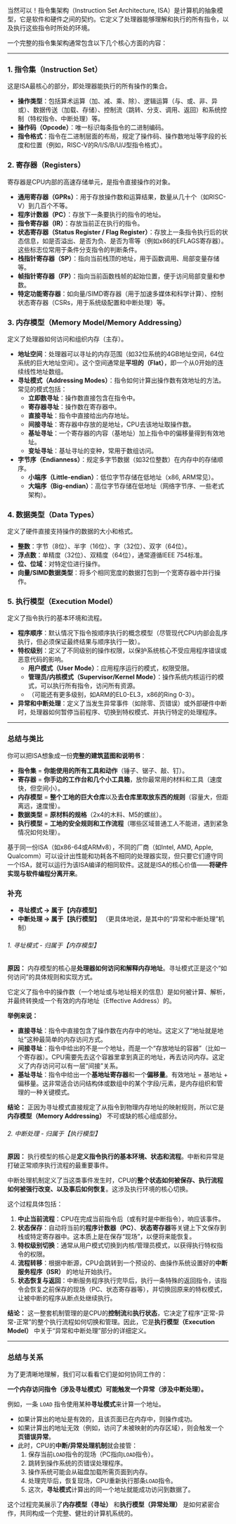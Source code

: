 
当然可以！指令集架构（Instruction Set Architecture, ISA）是计算机的抽象模型，它是软件和硬件之间的契约。它定义了处理器能够理解和执行的所有指令，以及执行这些指令时所处的环境。

一个完整的指令集架构通常包含以下几个核心方面的内容：

---

### 1. 指令集（Instruction Set）
这是ISA最核心的部分，即处理器能执行的所有操作的集合。
*   **操作类型**：包括算术运算（加、减、乘、除）、逻辑运算（与、或、非、异或）、数据传送（加载、存储）、控制流（跳转、分支、调用、返回）和系统控制（特权指令、中断处理）等。
*   **操作码（Opcode）**：唯一标识每条指令的二进制编码。
*   **指令格式**：指令在二进制层面的布局，规定了操作码、操作数地址等字段的长度和位置（例如，RISC-V的R/I/S/B/U/J型指令格式）。

### 2. 寄存器（Registers）
寄存器是CPU内部的高速存储单元，是指令直接操作的对象。
*   **通用寄存器（GPRs）**：用于存放操作数和运算结果，数量从几十个（如RISC-V）到几百个不等。
*   **程序计数器（PC）**：存放下一条要执行的指令的地址。
*   **指令寄存器（IR）**：存放当前正在执行的指令。
*   **状态寄存器（Status Register / Flag Register）**：存放上一条指令执行后的状态信息，如是否溢出、是否为负、是否为零等（例如x86的EFLAGS寄存器）。这些标志位常用于条件分支指令的判断条件。
*   **栈指针寄存器（SP）**：指向当前栈顶的地址，用于函数调用、局部变量存储等。
*   **帧指针寄存器（FP）**：指向当前函数栈帧的起始位置，便于访问局部变量和参数。
*   **特定功能寄存器**：如向量/SIMD寄存器（用于加速多媒体和科学计算）、控制状态寄存器（CSRs，用于系统级配置和中断处理）等。

### 3. 内存模型（Memory Model/Memory Addressing）
定义了处理器如何访问和组织内存（主存）。
*   **地址空间**：处理器可以寻址的内存范围（如32位系统的4GB地址空间，64位系统的巨大地址空间）。这个空间通常是**平坦的（Flat）**，即一个从0开始的连续线性地址数组。
*   **寻址模式（Addressing Modes）**：指令如何计算出操作数有效地址的方法。常见的模式包括：
    *   **立即数寻址**：操作数直接包含在指令中。
    *   **寄存器寻址**：操作数在寄存器中。
    *   **直接寻址**：指令中直接给出内存地址。
    *   **间接寻址**：寄存器中存放的是地址，CPU去该地址取操作数。
    *   **基址寻址**：一个寄存器的内容（基地址）加上指令中的偏移量得到有效地址。
    *   **变址寻址**：基址寻址的变种，常用于数组访问。
*   **字节序（Endianness）**：规定多字节数据（如32位整数）在内存中的存储顺序。
    *   **小端序（Little-endian）**：低位字节存储在低地址（x86, ARM常见）。
    *   **大端序（Big-endian）**：高位字节存储在低地址（网络字节序、一些老式架构）。

### 4. 数据类型（Data Types）
定义了硬件直接支持操作的数据的大小和格式。
*   **整数**：字节（8位）、半字（16位）、字（32位）、双字（64位）。
*   **浮点数**：单精度（32位）、双精度（64位），通常遵循IEEE 754标准。
*   **位、位域**：对特定位进行操作。
*   **向量/SIMD数据类型**：将多个相同宽度的数据打包到一个宽寄存器中并行操作。

### 5. 执行模型（Execution Model）
定义了指令执行的基本环境和流程。
*   **程序顺序**：默认情况下指令按顺序执行的概念模型（尽管现代CPU内部会乱序执行，但必须保证最终结果与顺序执行一致）。
*   **特权级别**：定义了不同级别的操作权限，以保护系统核心不受应用程序错误或恶意代码的影响。
    *   **用户模式（User Mode）**：应用程序运行的模式，权限受限。
    *   **管理员/内核模式（Supervisor/Kernel Mode）**：操作系统内核运行的模式，可以执行所有指令，访问所有资源。
    *   （可能还有更多级别，如ARM的EL0-EL3，x86的Ring 0-3）。
*   **异常和中断处理**：定义了当发生异常事件（如除零、页错误）或外部硬件中断时，处理器如何暂停当前程序、切换到特权模式、并执行特定的处理程序。

---

### 总结与类比

你可以把ISA想象成一份**完整的建筑蓝图和说明书**：

*   **指令集** = **你能使用的所有工具和动作**（锤子、锯子、敲、钉）。
*   **寄存器** = **你手边的工作台和几个小工具箱**，放你最常用的材料和工具（速度快，但空间小）。
*   **内存模型** = **整个工地的巨大仓库**以及**去仓库里取放东西的规则**（容量大，但距离远，速度慢）。
*   **数据类型** = **原材料的规格**（2x4的木料、M5的螺丝）。
*   **执行模型** = **工地的安全规则和工作流程**（哪些区域普通工人不能进，遇到紧急情况如何处理）。

基于同一份ISA（如x86-64或ARMv8），不同的厂商（如Intel, AMD, Apple, Qualcomm）可以设计出性能和功耗各不相同的处理器实现，但只要它们遵守同一个ISA，就可以运行为该ISA编译的相同软件。这就是ISA的核心价值——**将硬件实现与软件编程分离开来**。


### 补充

*   **寻址模式 -> 属于【内存模型】**
*   **中断处理 -> 属于【执行模型】** （更具体地说，是其中的“异常和中断处理”机制）

###### 1. 寻址模式 - 归属于【内存模型】

**原因：** 内存模型的核心是**处理器如何访问和解释内存地址**。寻址模式正是这个“如何访问”的具体规则和实现方式。

它定义了指令中的操作数（一个地址或与地址相关的信息）是如何被计算、解析，并最终转换成一个有效的内存地址（Effective Address）的。

**举例来说：**
*   **直接寻址**：指令中直接包含了操作数在内存中的地址。这定义了“地址就是地址”这种最简单的内存访问方式。
*   **间接寻址**：指令中给出的不是一个地址，而是一个“存放地址的容器”（比如一个寄存器）。CPU需要先去这个容器里拿到真正的地址，再去访问内存。这定义了内存访问可以有一层“间接”关系。
*   **基址寻址**：指令中给出一个**基地址寄存器**和一个**偏移量**。有效地址 = 基地址 + 偏移量。这非常适合访问结构体或数组中的某个字段/元素，是内存组织和管理的一种关键模式。

**结论：** 正因为寻址模式直接规定了从指令到物理内存地址的映射规则，所以它是**内存模型（Memory Addressing）** 不可或缺的核心组成部分。

###### 2. 中断处理 - 归属于【执行模型】

**原因：** 执行模型的核心是**定义指令执行的基本环境、状态和流程**。中断和异常是打破正常顺序执行流程的最重要事件。

中断处理机制定义了当这类事件发生时，CPU的**整个状态如何被保存、执行流程如何被强行改变、以及事后如何恢复**。这涉及执行环境的核心切换。

这个过程具体包括：
1.  **中止当前流程**：CPU在完成当前指令后（或有时是中断指令），响应该事件。
2.  **状态保存**：自动将当前的**程序计数器（PC）**、**状态寄存器**等关键上下文保存到栈或特定寄存器中。这本质上是在保存“现场”，以便将来能恢复。
3.  **特权级别切换**：通常从用户模式切换到内核/管理员模式，以获得执行特权指令的权限。
4.  **流程转移**：根据中断源，CPU会跳转到一个预设的、由操作系统设置好的**中断服务程序（ISR）** 的地址开始执行。
5.  **状态恢复与返回**：中断服务程序执行完毕后，执行一条特殊的返回指令，该指令会恢复之前保存的现场（PC、状态寄存器等），并切换回原来的特权模式，让被中断的程序从断点处继续执行。

**结论：** 这一整套机制管理的是CPU的**控制流**和**执行状态**，它决定了程序“正常-异常-正常”的整个执行流程如何切换和管理。因此，它是**执行模型（Execution Model）** 中关于“异常和中断处理”部分的详细定义。

---

### 总结与关系

为了更清晰地理解，我们可以看看它们是如何协同工作的：

**一个内存访问指令（涉及寻址模式）可能触发一个异常（涉及中断处理）。**

例如，一条 `LOAD` 指令使用某种**寻址模式**来计算一个地址。
*   如果计算出的地址是有效的，且该页面已在内存中，则操作成功。
*   如果计算出的地址无效（例如，访问了未被映射的内存区域），则会触发一个**页错误异常**。
*   此时，CPU的**中断/异常处理机制**就会接管：
    1.  保存当前`LOAD`指令的现场（PC指向`LOAD`指令）。
    2.  跳转到操作系统的页错误处理程序。
    3.  操作系统可能会从磁盘加载所需页面到内存。
    4.  处理完毕后，恢复现场，CPU重新执行那条`LOAD`指令。
    5.  这次，**寻址模式**计算出的同一个地址就能成功访问到数据了。

这个过程完美展示了**内存模型（寻址）** 和**执行模型（异常处理）** 是如何紧密合作，共同构成一个完整、健壮的计算机系统的。